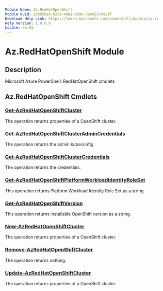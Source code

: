 ```yaml
---
Module Name: Az.RedHatOpenShift
Module Guid: 2dbd3be8-b23a-49a1-839c-79e45cc9411f
Download Help Link: https://learn.microsoft.com/powershell/module/az.redhatopenshift
Help Version: 1.0.0.0
Locale: en-US
---
```


# Az.RedHatOpenShift Module
## Description
Microsoft Azure PowerShell: RedHatOpenShift cmdlets

## Az.RedHatOpenShift Cmdlets
### [Get-AzRedHatOpenShiftCluster](Get-AzRedHatOpenShiftCluster.md)
The operation returns properties of a OpenShift cluster.

### [Get-AzRedHatOpenShiftClusterAdminCredentials](Get-AzRedHatOpenShiftClusterAdminCredentials.md)
The operation returns the admin kubeconfig.

### [Get-AzRedHatOpenShiftClusterCredentials](Get-AzRedHatOpenShiftClusterCredentials.md)
The operation returns the credentials.

### [Get-AzRedHatOpenShiftPlatformWorkloadIdentityRoleSet](Get-AzRedHatOpenShiftPlatformWorkloadIdentityRoleSet.md)
This operation returns Platform Workload Identity Role Set as a string

### [Get-AzRedHatOpenShiftVersion](Get-AzRedHatOpenShiftVersion.md)
This operation returns installable OpenShift version as a string.

### [New-AzRedHatOpenShiftCluster](New-AzRedHatOpenShiftCluster.md)
The operation returns properties of a OpenShift cluster.

### [Remove-AzRedHatOpenShiftCluster](Remove-AzRedHatOpenShiftCluster.md)
The operation returns nothing.

### [Update-AzRedHatOpenShiftCluster](Update-AzRedHatOpenShiftCluster.md)
The operation returns properties of a OpenShift cluster.

